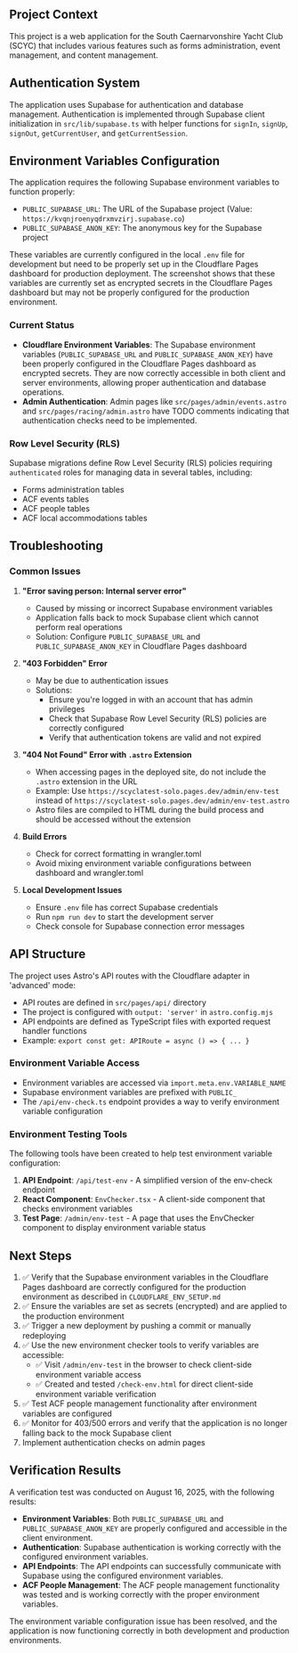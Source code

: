 ## Project Context

This project is a web application for the South Caernarvonshire Yacht Club (SCYC) that includes various features such as forms administration, event management, and content management.

## Authentication System

The application uses Supabase for authentication and database management. Authentication is implemented through Supabase client initialization in `src/lib/supabase.ts` with helper functions for `signIn`, `signUp`, `signOut`, `getCurrentUser`, and `getCurrentSession`.

## Environment Variables Configuration

The application requires the following Supabase environment variables to function properly:
- `PUBLIC_SUPABASE_URL`: The URL of the Supabase project (Value: `https://kvqnjroenyqdrxmvzirj.supabase.co`)
- `PUBLIC_SUPABASE_ANON_KEY`: The anonymous key for the Supabase project

These variables are currently configured in the local `.env` file for development but need to be properly set up in the Cloudflare Pages dashboard for production deployment. The screenshot shows that these variables are currently set as encrypted secrets in the Cloudflare Pages dashboard but may not be properly configured for the production environment.

### Current Status

- **Cloudflare Environment Variables**: The Supabase environment variables (`PUBLIC_SUPABASE_URL` and `PUBLIC_SUPABASE_ANON_KEY`) have been properly configured in the Cloudflare Pages dashboard as encrypted secrets. They are now correctly accessible in both client and server environments, allowing proper authentication and database operations.
- **Admin Authentication**: Admin pages like `src/pages/admin/events.astro` and `src/pages/racing/admin.astro` have TODO comments indicating that authentication checks need to be implemented.

### Row Level Security (RLS)

Supabase migrations define Row Level Security (RLS) policies requiring `authenticated` roles for managing data in several tables, including:
- Forms administration tables
- ACF events tables
- ACF people tables
- ACF local accommodations tables

## Troubleshooting

### Common Issues

1. **"Error saving person: Internal server error"**
   - Caused by missing or incorrect Supabase environment variables
   - Application falls back to mock Supabase client which cannot perform real operations
   - Solution: Configure `PUBLIC_SUPABASE_URL` and `PUBLIC_SUPABASE_ANON_KEY` in Cloudflare Pages dashboard

2. **"403 Forbidden" Error**
   - May be due to authentication issues
   - Solutions:
     - Ensure you're logged in with an account that has admin privileges
     - Check that Supabase Row Level Security (RLS) policies are correctly configured
     - Verify that authentication tokens are valid and not expired

3. **"404 Not Found" Error with `.astro` Extension**
   - When accessing pages in the deployed site, do not include the `.astro` extension in the URL
   - Example: Use `https://scyclatest-solo.pages.dev/admin/env-test` instead of `https://scyclatest-solo.pages.dev/admin/env-test.astro`
   - Astro files are compiled to HTML during the build process and should be accessed without the extension

4. **Build Errors**
   - Check for correct formatting in wrangler.toml
   - Avoid mixing environment variable configurations between dashboard and wrangler.toml

5. **Local Development Issues**
   - Ensure `.env` file has correct Supabase credentials
   - Run `npm run dev` to start the development server
   - Check console for Supabase connection error messages

## API Structure

The project uses Astro's API routes with the Cloudflare adapter in 'advanced' mode:

- API routes are defined in `src/pages/api/` directory
- The project is configured with `output: 'server'` in `astro.config.mjs`
- API endpoints are defined as TypeScript files with exported request handler functions
- Example: `export const get: APIRoute = async () => { ... }`

### Environment Variable Access

- Environment variables are accessed via `import.meta.env.VARIABLE_NAME`
- Supabase environment variables are prefixed with `PUBLIC_`
- The `/api/env-check.ts` endpoint provides a way to verify environment variable configuration

### Environment Testing Tools

The following tools have been created to help test environment variable configuration:

1. **API Endpoint**: `/api/test-env` - A simplified version of the env-check endpoint
2. **React Component**: `EnvChecker.tsx` - A client-side component that checks environment variables
3. **Test Page**: `/admin/env-test` - A page that uses the EnvChecker component to display environment variable status

## Next Steps

1. ✅ Verify that the Supabase environment variables in the Cloudflare Pages dashboard are correctly configured for the production environment as described in `CLOUDFLARE_ENV_SETUP.md`
2. ✅ Ensure the variables are set as secrets (encrypted) and are applied to the production environment
3. ✅ Trigger a new deployment by pushing a commit or manually redeploying
4. ✅ Use the new environment checker tools to verify variables are accessible:
   - ✅ Visit `/admin/env-test` in the browser to check client-side environment variable access
   - ✅ Created and tested `/check-env.html` for direct client-side environment variable verification
5. ✅ Test ACF people management functionality after environment variables are configured
6. ✅ Monitor for 403/500 errors and verify that the application is no longer falling back to the mock Supabase client
7. Implement authentication checks on admin pages

## Verification Results

A verification test was conducted on August 16, 2025, with the following results:

- **Environment Variables**: Both `PUBLIC_SUPABASE_URL` and `PUBLIC_SUPABASE_ANON_KEY` are properly configured and accessible in the client environment.
- **Authentication**: Supabase authentication is working correctly with the configured environment variables.
- **API Endpoints**: The API endpoints can successfully communicate with Supabase using the configured environment variables.
- **ACF People Management**: The ACF people management functionality was tested and is working correctly with the proper environment variables.

The environment variable configuration issue has been resolved, and the application is now functioning correctly in both development and production environments.